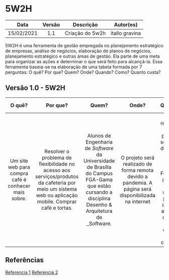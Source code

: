 
# 5W2H

| Data | Versão | Descrição | Autor(es) |
|:----:|:------:|:---------:|:---------:|
|15/02/2021|1.1|Criação do 5w2h|itallo gravina|
5W2H é uma ferramenta de gestão empregada no planejamento estratégico de empresas, análise de negócios, elaboração de planos de negócios, planejamento estratégico e outras áreas de gestão. Ela parte de uma meta para organizar as ações e determinar o que será feito para alcançá-la. Essa ferramenta baseia-se na elaboração de uma tabela formada por 7 perguntas: O quê? Por que? Quem? Onde? Quando? Como? Quanto custa?

## Versão 1.0 - 5W2H

| O quê? | Por que? | Quem? | Onde? | Quando? | Como? | Quanto custa? |
|:--------:|:----------:|:-------:|:-------:|:---------:|:-------:|:---------------:|
| Um site web para compra café é conhecer mais sobre.| Resolver o problema de flexibilidade no acesso aos serviços/produtos da cafeteria por meio um sistema web ou aplicação mobile. Comprar café e tortas. |Alunos de Engenharia de _Software_ da Universidade de Brasília do Campus FGA-Gama que estão cursando a disciplina Desenho & Arquitetura de _Software.|O projeto será realizado de forma remota devido a pandemia. A página será disponibilizada na internet|Será realizado no primeiro semestre de 2021, nos meses de Fevereiro a Julho. O usuário poderá acessar a página quando quiser efetuar uma compara|Por meio do desenvolvimento de uma página web, para facilitar a obtenção de produtos. O usuário buscara por um produto na qual deseja adquirir depois fara um cadastro pra finalização do cadastro e acompanhar o status do seu produto|Ainda não acordado |

## Referências
[Referencia 1](https://www.treasy.com.br/blog/5w2h/)
[Referencia 2](https://sites.google.com/site/planejaweb/5w2h)